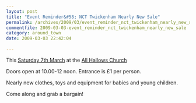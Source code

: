```yaml
---
layout: post
title: "Event Reminder&#58; NCT Twickenham Nearly New Sale"
permalink: /archives/2009/03/event_reminder_nct_twickenham_nearly_new_sale.html
commentfile: 2009-03-03-event_reminder_nct_twickenham_nearly_new_sale
category: around_town
date: 2009-03-03 22:42:04

---
```


This [Saturday 7th March](https://stmargarets.london/event/meeting/200705142070) at the [All Hallows Church](https://stmargarets.london/directory/church/200506080815)

Doors open at 10.00-12 noon. Entrance is £1 per person.

Nearly new clothes, toys and equipment for babies and young children.

Come along and grab a bargain!
